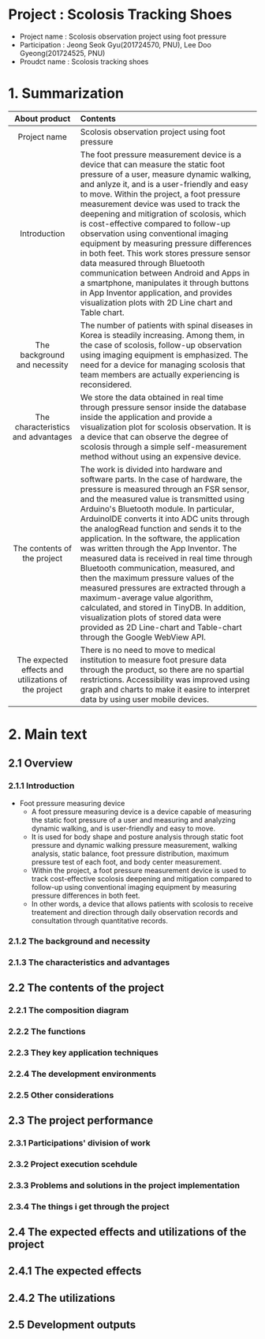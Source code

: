 # Project : Scolosis Tracking Shoes

- Project name : Scolosis observation project using foot pressure 
- Participation : Jeong Seok Gyu(201724570, PNU), Lee Doo Gyeong(201724525, PNU) 
- Proudct name : Scolosis tracking shoes 

# 1. Summarization 

|About product|Contents|
|:---:|:---| 
|Project name|Scolosis observation project using foot pressure| 
|Introduction|The foot pressure measurement device is a device that can measure the static foot pressure of a user, measure dynamic walking, and anlyze it, and is a user-friendly and easy to move. Within the project, a foot pressure measurement device was used to track the deepening and mitigration of scolosis, which is cost-effective compared to follow-up observation using conventional imaging equipment by measuring pressure differences in both feet. This work stores pressure sensor data measured through Bluetooth communication between Android and Apps in a smartphone, manipulates it through buttons in App Inventor application, and provides visualization plots with 2D Line chart and Table chart.| 
|The background and necessity| The number of patients with spinal diseases in Korea is steadily increasing. Among them, in the case of scolosis, follow-up observation using imaging equipment is emphasized. The need for a device for managing scolosis that team members are actually experiencing is reconsidered.| 
|The characteristics and advantages|We store the data obtained in real time through pressure sensor inside the database inside the application and provide a visualization plot for scolosis observation. It is a device that can observe the degree of scolosis through a simple self-measurement method without using an expensive device.| 
|The contents of the project|The work is divided into hardware and software parts. In the case of hardware, the pressure is measured through an FSR sensor, and the measured value is transmitted using Arduino's Bluetooth module. In particular, ArduinoIDE converts it into ADC units through the analogRead function and sends it to the application. In the software, the application was written through the App Inventor. The measured data is received in real time through Bluetooth communication, measured, and then the maximum pressure values of the measured pressures are extracted through a maximum-average value algorithm, calculated, and stored in TinyDB. In addition, visualization plots of stored data were provided as 2D Line-chart and Table-chart through the Google WebView API.|
|The expected effects and utilizations of the project|There is no need to move to medical institution to measure foot presure data through the product, so there are no spartial restrictions. Accessibility was improved using graph and charts to make it easire to interpret data by using user mobile devices.| 

# 2. Main text 

## 2.1 Overview 

### 2.1.1 Introduction

- Foot pressure measuring device 
  - A foot pressure measuring device is a device capable of measuring the static foot pressure of a user and measuring and analyzing dynamic walking, and is user-friendly and easy to move. 
  - It is used for body shape and posture analysis through static foot pressure and dynamic walking pressure measurement, walking analysis, static balance, foot pressure distribution, maximum pressure test of each foot, and body center measurement. 
  - Within the project, a foot pressure measurement device is used to track cost-effective scolosis deepening and mitigation compared to follow-up using conventional imaging equipment by measuring pressure differences in both feet. 
  - In other words, a device that allows patients with scolosis to receive treatement and direction through daily observation records and consultation through quantitative records. 
### 2.1.2 The background and necessity 

### 2.1.3 The characteristics and advantages 

## 2.2 The contents of the project 

### 2.2.1 The composition diagram

### 2.2.2 The functions

### 2.2.3 They key application techniques

### 2.2.4 The development environments

### 2.2.5 Other considerations

## 2.3 The project performance 

### 2.3.1 Participations' division of work 

### 2.3.2 Project execution scehdule 

### 2.3.3 Problems and solutions in the project implementation

### 2.3.4 The things i get through the project 

## 2.4 The expected effects and utilizations of the project 

## 2.4.1 The expected effects 

## 2.4.2 The utilizations 

## 2.5 Development outputs 
                                                                   

